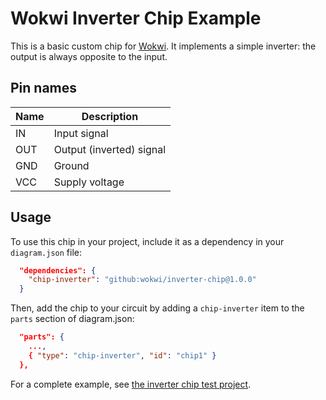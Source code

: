 # Wokwi Inverter Chip Example

This is a basic custom chip for [Wokwi](https://wokwi.com/). It implements a simple inverter: the output is always opposite to the input.

## Pin names

| Name | Description              |
| ---- | ------------------------ |
| IN   | Input signal             |
| OUT  | Output (inverted) signal |
| GND  | Ground                   |
| VCC  | Supply voltage           |

## Usage

To use this chip in your project, include it as a dependency in your `diagram.json` file:

```json
  "dependencies": {
    "chip-inverter": "github:wokwi/inverter-chip@1.0.0"
  }
```

Then, add the chip to your circuit by adding a `chip-inverter` item to the `parts` section of diagram.json:

```json
  "parts": {
    ...,
    { "type": "chip-inverter", "id": "chip1" }
  },
```

For a complete example, see [the inverter chip test project](https://wokwi.com/projects/350946636543820370).
